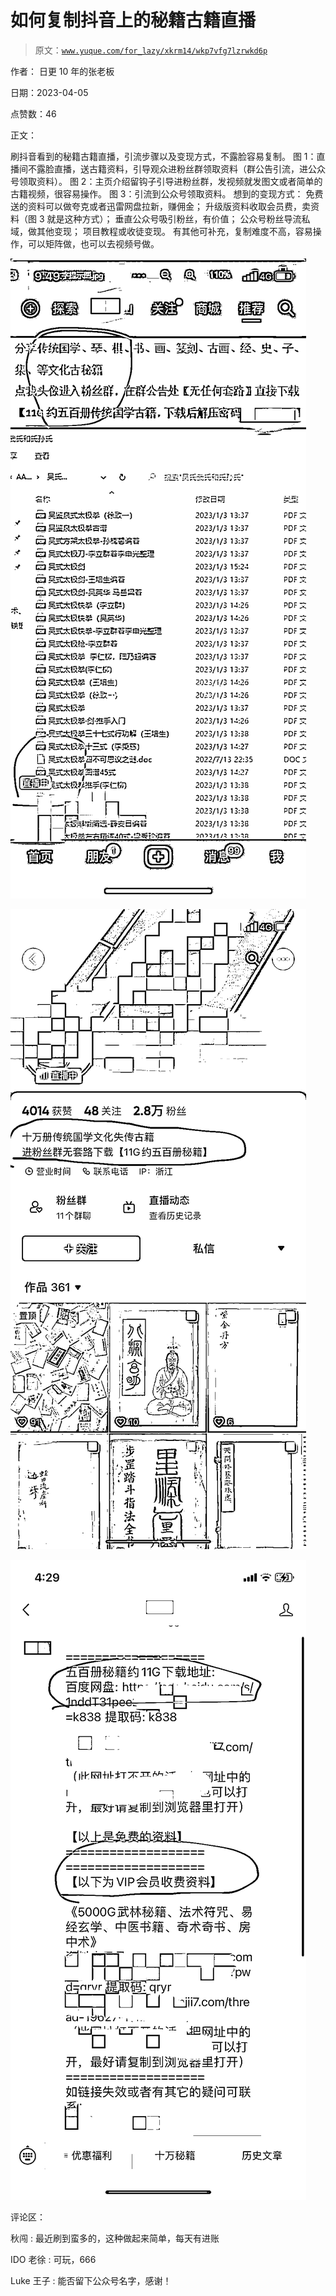 # 如何复制抖音上的秘籍古籍直播

> 原文：[`www.yuque.com/for_lazy/xkrm14/wkp7vfg7lzrwkd6p`](https://www.yuque.com/for_lazy/xkrm14/wkp7vfg7lzrwkd6p)

作者： 日更 10 年的张老板

日期：2023-04-05

点赞数：46

正文：

刷抖音看到的秘籍古籍直播，引流步骤以及变现方式，不露脸容易复制。 图 1：直播间不露脸直播，送古籍资料，引导观众进粉丝群领取资料（群公告引流，进公众号领取资料）。 图 2：主页介绍留钩子引导进粉丝群，发视频就发图文或者简单的古籍视频，很容易操作。 图 3：引流到公众号领取资料。 想到的变现方式： 免费送的资料可以做夸克或者迅雷网盘拉新，赚佣金； 升级版资料收取会员费，卖资料（图 3 就是这种方式）； 垂直公众号吸引粉丝，有价值； 公众号粉丝导流私域，做其他变现； 项目教程或收徒变现。 有其他可补充，复制难度不高，容易操作，可以矩阵做，也可以去视频号做。

![](img/43829b7a6aa190c74b3638d16e645137.png)

![](img/811385abeb5dd34c2de4769ab460ac64.png)

![](img/a660b159003ed9734226110079f058a7.png)

评论区：

秋闯 : 最近刷到蛮多的，这种做起来简单，每天有进账

IDO 老徐 : 可玩，666

Luke 王子 : 能否留下公众号名字，感谢！

